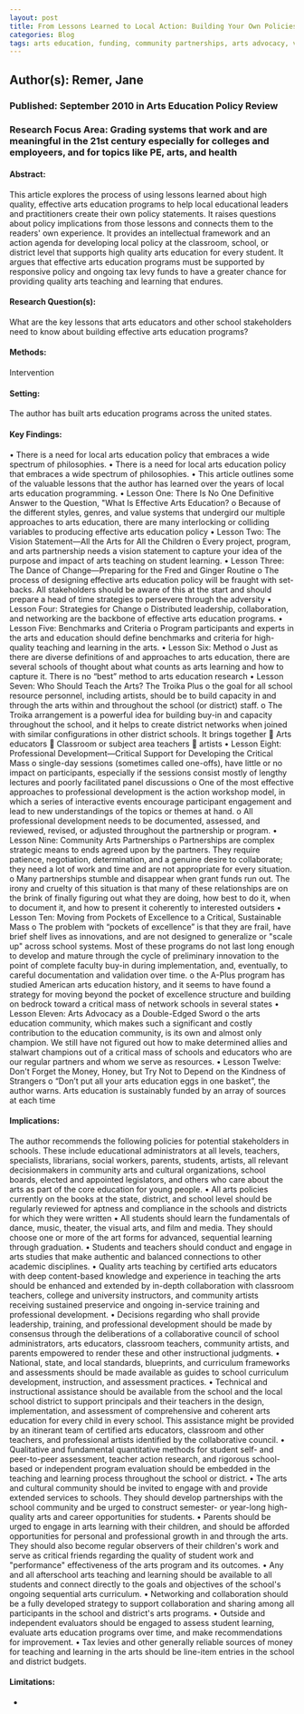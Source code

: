 ```yaml
---
layout: post
title: From Lessons Learned to Local Action: Building Your Own Policies for Effective Arts Education
categories: Blog
tags: arts education, funding, community partnerships, arts advocacy, vision, leadership
---
```


## Author(s): Remer, Jane

### Published: September 2010 in Arts Education Policy Review

### Research Focus Area: Grading systems that work and are meaningful in the 21st century especially for colleges and employeers, and for topics like PE, arts, and health

#### Abstract:
This article explores the process of using lessons learned about high quality, effective arts education programs to help local educational leaders and practitioners create their own policy statements. It raises questions about policy implications from those lessons and connects them to the readers' own experience. It provides an intellectual framework and an action agenda for developing local policy at the classroom, school, or district level that supports high quality arts education for every student. It argues that effective arts education programs must be supported by responsive policy and ongoing tax levy funds to have a greater chance for providing quality arts teaching and learning that endures.


#### Research Question(s):
What are the key lessons that arts educators and other school stakeholders need to know about building effective arts education programs?


#### Methods:
Intervention


#### Setting:
The author has built arts education programs across the united states.


#### Key Findings:
• There is a need for local arts education policy that embraces a wide spectrum of philosophies. • There is a need for local arts education policy that embraces a wide spectrum of philosophies. • This article outlines some of the valuable lessons that the author has learned over the years of local arts education programming. • Lesson One: There Is No One Definitive Answer to the Question, "What Is Effective Arts Education? o Because of the different styles, genres, and value systems that undergird our multiple approaches to arts education, there are many interlocking or colliding variables to producing effective arts education policy • Lesson Two: The Vision Statement—All the Arts for All the Children o Every project, program, and arts partnership needs a vision statement to capture your idea of the purpose and impact of arts teaching on student learning. • Lesson Three: The Dance of Change—Preparing for the Fred and Ginger Routine o The process of designing effective arts education policy will be fraught with set-backs. All stakeholders should be aware of this at the start and should prepare a head of time strategies to persevere through the adversity • Lesson Four: Strategies for Change o Distributed leadership, collaboration, and networking are the backbone of effective arts education programs. • Lesson Five: Benchmarks and Criteria o Program participants and experts in the arts and education should define benchmarks and criteria for high-quality teaching and learning in the arts. • Lesson Six: Method o Just as there are diverse definitions of and approaches to arts education, there are several schools of thought about what counts as arts learning and how to capture it. There is no “best” method to arts education research • Lesson Seven: Who Should Teach the Arts? The Troika Plus o the goal for all school resource personnel, including artists, should be to build capacity in and through the arts within and throughout the school (or district) staff. o The Troika arrangement is a powerful idea for building buy-in and capacity throughout the school, and it helps to create district networks when joined with similar configurations in other district schools. It brings together  Arts educators  Classroom or subject area teachers  artists • Lesson Eight: Professional Development—Critical Support for Developing the Critical Mass o single-day sessions (sometimes called one-offs), have little or no impact on participants, especially if the sessions consist mostly of lengthy lectures and poorly facilitated panel discussions o One of the most effective approaches to professional development is the action workshop model, in which a series of interactive events encourage participant engagement and lead to new understandings of the topics or themes at hand. o All professional development needs to be documented, assessed, and reviewed, revised, or adjusted throughout the partnership or program. • Lesson Nine: Community Arts Partnerships o Partnerships are complex strategic means to ends agreed upon by the partners. They require patience, negotiation, determination, and a genuine desire to collaborate; they need a lot of work and time and are not appropriate for every situation. o Many partnerships stumble and disappear when grant funds run out. The irony and cruelty of this situation is that many of these relationships are on the brink of finally figuring out what they are doing, how best to do it, when to document it, and how to present it coherently to interested outsiders • Lesson Ten: Moving from Pockets of Excellence to a Critical, Sustainable Mass o The problem with “pockets of excellence” is that they are frail, have brief shelf lives as innovations, and are not designed to generalize or "scale up" across school systems. Most of these programs do not last long enough to develop and mature through the cycle of preliminary innovation to the point of complete faculty buy-in during implementation, and, eventually, to careful documentation and validation over time. o the A-Plus program has studied American arts education history, and it seems to have found a strategy for moving beyond the pocket of excellence structure and building on bedrock toward a critical mass of network schools in several states • Lesson Eleven: Arts Advocacy as a Double-Edged Sword o the arts education community, which makes such a significant and costly contribution to the education community, is its own and almost only champion. We still have not figured out how to make determined allies and stalwart champions out of a critical mass of schools and educators who are our regular partners and whom we serve as resources. • Lesson Twelve: Don't Forget the Money, Honey, but Try Not to Depend on the Kindness of Strangers o “Don’t put all your arts education eggs in one basket”, the author warns. Arts education is sustainably funded by an array of sources at each time 


#### Implications:
The author recommends the following policies for potential stakeholders in schools. These include educational administrators at all levels, teachers, specialists, librarians, social workers, parents, students, artists, all relevant decisionmakers in community arts and cultural organizations, school boards, elected and appointed legislators, and others who care about the arts as part of the core education for young people. • All arts policies currently on the books at the state, district, and school level should be regularly reviewed for aptness and compliance in the schools and districts for which they were written • All students should learn the fundamentals of dance, music, theater, the visual arts, and film and media. They should choose one or more of the art forms for advanced, sequential learning through graduation. • Students and teachers should conduct and engage in arts studies that make authentic and balanced connections to other academic disciplines. • Quality arts teaching by certified arts educators with deep content-based knowledge and experience in teaching the arts should be enhanced and extended by in-depth collaboration with classroom teachers, college and university instructors, and community artists receiving sustained preservice and ongoing in-service training and professional development. • Decisions regarding who shall provide leadership, training, and professional development should be made by consensus through the deliberations of a collaborative council of school administrators, arts educators, classroom teachers, community artists, and parents empowered to render these and other instructional judgments. • National, state, and local standards, blueprints, and curriculum frameworks and assessments should be made available as guides to school curriculum development, instruction, and assessment practices. • Technical and instructional assistance should be available from the school and the local school district to support principals and their teachers in the design, implementation, and assessment of comprehensive and coherent arts education for every child in every school. This assistance might be provided by an itinerant team of certified arts educators, classroom and other teachers, and professional artists identified by the collaborative council. • Qualitative and fundamental quantitative methods for student self- and peer-to-peer assessment, teacher action research, and rigorous school-based or independent program evaluation should be embedded in the teaching and learning process throughout the school or district. • The arts and cultural community should be invited to engage with and provide extended services to schools. They should develop partnerships with the school community and be urged to construct semester- or year-long high-quality arts and career opportunities for students. • Parents should be urged to engage in arts learning with their children, and should be afforded opportunities for personal and professional growth in and through the arts. They should also become regular observers of their children's work and serve as critical friends regarding the quality of student work and "performance" effectiveness of the arts program and its outcomes. • Any and all afterschool arts teaching and learning should be available to all students and connect directly to the goals and objectives of the school's ongoing sequential arts curriculum. • Networking and collaboration should be a fully developed strategy to support collaboration and sharing among all participants in the school and district's arts programs. • Outside and independent evaluators should be engaged to assess student learning, evaluate arts education programs over time, and make recommendations for improvement. • Tax levies and other generally reliable sources of money for teaching and learning in the arts should be line-item entries in the school and district budgets. 


#### Limitations:
-


